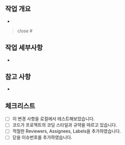 ## 작업 개요 <!--  주요 작업 내용 간단히 -->
-

<!-- merge 후 닫을 github issue -->
> close #

## 작업 세부사항 <!--  설명이 필요한 세부 사항 -->
-

## 참고 사항 <!-- 관련 다른 이슈 혹은 참고 사항 -->
-

## 체크리스트
- [ ] 이 변경 사항을 로컬에서 테스트해보았습니다.
- [ ] 코드가 프로젝트의 코딩 스타일과 규약을 따르고 있습니다.
- [ ] 적절한 Reviewers, Assignees, Labels을 추가하였습니다.
- [ ] 닫을 이슈번호를 추가하였습니다.
